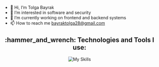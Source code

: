 - 👋 Hi, I’m Tolga Bayrak
- 👀 I’m interested in software and security
- 🌱 I’m currently working on frontend and backend systems
- 📫 How to reach me bayraktolga28@gmail.com




<div align="center">

<h2 align="center">:hammer_and_wrench: Technologies and Tools I use:</h2>

![My Skills](https://skillicons.dev/icons?i=js,kotlin,nodejs,mongodb,postgres,vue,react,ts,docker,linux,git&theme=dark)

</div>

